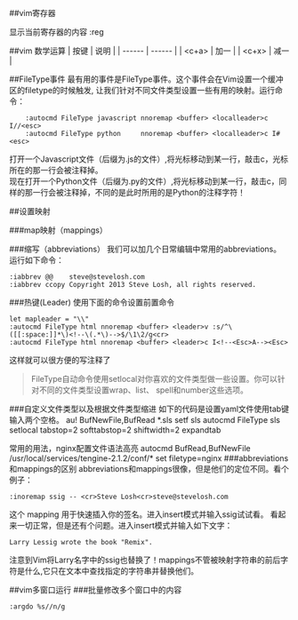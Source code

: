 ##vim寄存器

显示当前寄存器的内容
    :reg


##vim 数学运算
| 按键 | 说明 | 
| ------ | ------ |
| <c+a> | 加一 |
| <c+x> | 减一 |



##FileType事件
最有用的事件是FileType事件。这个事件会在Vim设置一个缓冲区的filetype的时候触发, 让我们针对不同文件类型设置一些有用的映射。运行命令：
```
    :autocmd FileType javascript nnoremap <buffer> <localleader>c I//<esc>
    :autocmd FileType python     nnoremap <buffer> <localleader>c I#<esc>
```
打开一个Javascript文件（后缀为.js的文件）,将光标移动到某一行，敲击<localleader>c，光标所在的那一行会被注释掉。  
现在打开一个Python文件（后缀为.py的文件）,将光标移动到某一行，敲击<localleader>c，同样的那一行会被注释掉，不同的是此时所用的是Python的注释字符！

##设置映射



###map映射（mappings）

###缩写（abbreviations）
我们可以加几个日常编辑中常用的abbreviations。 运行如下命令：
```
:iabbrev @@    steve@stevelosh.com
:iabbrev ccopy Copyright 2013 Steve Losh, all rights reserved.
```

###热键(Leader)
使用下面的命令设置前置命令
```
let mapleader = "\\"
:autocmd FileType html nnoremap <buffer> <leader>v :s/^\([[:space:]]*\)<!--\(.*\)-->$/\1\2/g<cr>
:autocmd FileType html nnoremap <buffer> <leader>c I<!--<Esc>A--><Esc>
```
这样就可以很方便的写注释了

>FileType自动命令使用setlocal对你喜欢的文件类型做一些设置。你可以针对不同的文件类型设置wrap、list、 spell和number这些选项。

###自定义文件类型以及根据文件类型缩进
如下的代码是设置yaml文件使用tab键输入两个空格。
    au! BufNewFile,BufRead *.sls setf sls
    autocmd FileType sls setlocal tabstop=2 softtabstop=2 shiftwidth=2 expandtab

常用的用法，nginx配置文件语法高亮
    autocmd BufRead,BufNewFile /usr/local/services/tengine-2.1.2/conf/* set filetype=nginx
###abbreviations和mappings的区别
abbreviations和mappings很像，但是他们的定位不同。看个例子：
```
:inoremap ssig -- <cr>Steve Losh<cr>steve@stevelosh.com
```
这个 mapping 用于快速插入你的签名。进入insert模式并输入ssig试试看。
看起来一切正常，但是还有个问题。进入insert模式并输入如下文字：
```
Larry Lessig wrote the book "Remix".
```
注意到Vim将Larry名字中的ssig也替换了！mappings不管被映射字符串的前后字符是什么,它只在文本中查找指定的字符串并替换他们。

##vim多窗口运行
###批量修改多个窗口中的内容
```
:argdo %s//n/g
```
